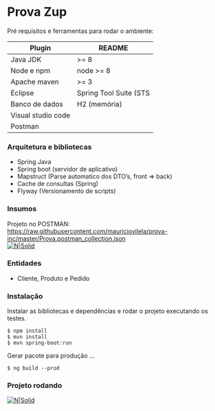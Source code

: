 <h1><a id="Prova_Zup_0"></a>Prova Zup</h1>
<p>Pré requisitos e ferramentas para rodar o ambiente:</p>
<table class="table table-striped table-bordered">
<thead>
<tr>
<th>Plugin</th>
<th>README</th>
</tr>
</thead>
<tbody>
<tr>
<td>Java JDK</td>
<td>&gt;= 8</td>
</tr>
<tr>
<td>Node e npm</td>
<td>node &gt;= 8</td>
</tr>
<tr>
<td>Apache maven</td>
<td>&gt;= 3</td>
</tr>
<tr>
<td>Eclipse</td>
<td>Spring Tool Suite (STS</td>
</tr>
<tr>
<td>Banco de dados</td>
<td>H2 (memória)</td>
</tr>
<tr>
<td>Visual studio code</td>
<td></td>
</tr>
<tr>
<td>Postman</td>
<td></td>
</tr>
</tbody>
</table>
<h3><a id="Arquitetura_e_bibliotecas_13"></a>Arquitetura e bibliotecas</h3>
<ul>
<li>Spring Java</li>
<li>Spring boot (servidor de aplicativo)</li>
<li>Mapstruct (Parse automatico dos DTO’s, front =&gt; back)</li>
<li>Cache de consultas (Spring)</li>
<li>Flyway (Versionamento de scripts)</li>
</ul>
<h3><a id="Insumos_21"></a>Insumos</h3>
<p>Projeto no POSTMAN:<br>
<a href="https://raw.githubusercontent.com/mauriciovilela/prova-inc/master/Prova.postman_collection.json">https://raw.githubusercontent.com/mauriciovilela/prova-inc/master/Prova.postman_collection.json</a><br>
<a href="https://nodesource.com/products/nsolid"><img src="https://image.ibb.co/kQLHMy/image.png" alt="N|Solid"></a></p>
<h3><a id="Entidades_26"></a>Entidades</h3>
<ul>
<li>Cliente, Produto e Pedido</li>
</ul>
<h3><a id="Instalao_30"></a>Instalação</h3>
<p>Instalar as bibliotecas e dependências e rodar o projeto executando os testes.</p>
<pre><code class="language-sh">$ npm install
$ mvn install
$ mvn spring-boot:run
</code></pre>
<p>Gerar pacote para produção …</p>
<pre><code class="language-sh">$ ng build --prod
</code></pre>
<h3><a id="Projeto_rodando_46"></a>Projeto rodando</h3>
<p><a href="https://nodesource.com/products/nsolid"><img src="https://image.ibb.co/j0CWgy/image.png" alt="N|Solid"></a></p>
